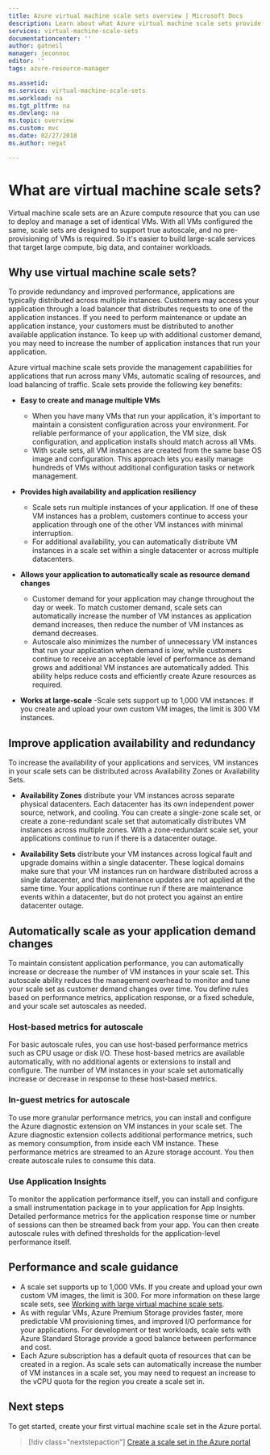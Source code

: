 ```yaml
---
title: Azure virtual machine scale sets overview | Microsoft Docs
description: Learn about what Azure virtual machine scale sets provide and how to automatically scale your applications
services: virtual-machine-scale-sets
documentationcenter: ''
author: gatneil
manager: jeconnoc
editor: ''
tags: azure-resource-manager

ms.assetid: 
ms.service: virtual-machine-scale-sets
ms.workload: na
ms.tgt_pltfrm: na
ms.devlang: na
ms.topic: overview
ms.custom: mvc
ms.date: 02/27/2018
ms.author: negat

---
```

# What are virtual machine scale sets?
Virtual machine scale sets are an Azure compute resource that you can use to deploy and manage a set of identical VMs. With all VMs configured the same, scale sets are designed to support true autoscale, and no pre-provisioning of VMs is required. So it's easier to build large-scale services that target large compute, big data, and container workloads.


## Why use virtual machine scale sets?
To provide redundancy and improved performance, applications are typically distributed across multiple instances. Customers may access your application through a load balancer that distributes requests to one of the application instances. If you need to perform maintenance or update an application instance, your customers must be distributed to another available application instance. To keep up with additional customer demand, you may need to increase the number of application instances that run your application.

Azure virtual machine scale sets provide the management capabilities for applications that run across many VMs, automatic scaling of resources, and load balancing of traffic. Scale sets provide the following key benefits:

- **Easy to create and manage multiple VMs**
    - When you have many VMs that run your application, it's important to maintain a consistent configuration across your environment. For reliable performance of your application, the VM size, disk configuration, and application installs should match across all VMs.
    - With scale sets, all VM instances are created from the same base OS image and configuration. This approach lets you easily manage hundreds of VMs without additional configuration tasks or network management.

- **Provides high availability and application resiliency**
    - Scale sets run multiple instances of your application. If one of these VM instances has a problem, customers continue to access your application through one of the other VM instances with minimal interruption.
    - For additional availability, you can automatically distribute VM instances in a scale set within a single datacenter or across multiple datacenters.

- **Allows your application to automatically scale as resource demand changes**
    - Customer demand for your application may change throughout the day or week. To match customer demand, scale sets can automatically increase the number of VM instances as application demand increases, then reduce the number of VM instances as demand decreases.
    - Autoscale also minimizes the number of unnecessary VM instances that run your application when demand is low, while customers continue to receive an acceptable level of performance as demand grows and additional VM instances are automatically added. This ability helps reduce costs and efficiently create Azure resources as required.

- **Works at large-scale**
    -Scale sets support up to 1,000 VM instances. If you create and upload your own custom VM images, the limit is 300 VM instances.


## Improve application availability and redundancy
To increase the availability of your applications and services, VM instances in your scale sets can be distributed across Availability Zones or Availability Sets.

- **Availability Zones** distribute your VM instances across separate physical datacenters. Each datacenter has its own independent power source, network, and cooling. You can create a single-zone scale set, or create a zone-redundant scale set that automatically distributes VM instances across multiple zones. With a zone-redundant scale set, your applications continue to run if there is a datacenter outage.

- **Availability Sets** distribute your VM instances across logical fault and upgrade domains within a single datacenter. These logical domains make sure that your VM instances run on hardware distributed across a single datacenter, and that maintenance updates are not applied at the same time. Your applications continue run if there are maintenance events within a datacenter, but do not protect you against an entire datacenter outage.


## Automatically scale as your application demand changes
To maintain consistent application performance, you can automatically increase or decrease the number of VM instances in your scale set. This autoscale ability reduces the management overhead to monitor and tune your scale set as customer demand changes over time. You define rules based on performance metrics, application response, or a fixed schedule, and your scale set autoscales as needed.

### Host-based metrics for autoscale
For basic autoscale rules, you can use host-based performance metrics such as CPU usage or disk I/O. These host-based metrics are available automatically, with no additional agents or extensions to install and configure. The number of VM instances in your scale set automatically increase or decrease in response to these host-based metrics.

### In-guest metrics for autoscale
To use more granular performance metrics, you can install and configure the Azure diagnostic extension on VM instances in your scale set. The Azure diagnostic extension collects additional performance metrics, such as memory consumption, from inside each VM instance. These performance metrics are streamed to an Azure storage account. You then create autoscale rules to consume this data.

### Use Application Insights
To monitor the application performance itself, you can install and configure a small instrumentation package in to your application for App Insights. Detailed performance metrics for the application response time or number of sessions can then be streamed back from your app. You can then create autoscale rules with defined thresholds for the application-level performance itself.


## Performance and scale guidance
* A scale set supports up to 1,000 VMs. If you create and upload your own custom VM images, the limit is 300. For more information on these large scale sets, see [Working with large virtual machine scale sets](virtual-machine-scale-sets-placement-groups.md).
* As with regular VMs, Azure Premium Storage provides faster, more predictable VM provisioning times, and improved I/O performance for your applications. For development or test workloads, scale sets with Azure Standard Storage provide a good balance between performance and cost.
* Each Azure subscription has a default quota of resources that can be created in a region. As scale sets can automatically increase the number of VM instances in a scale set, you may need to request an increase to the vCPU quota for the region you create a scale set in.


## Next steps
To get started, create your first virtual machine scale set in the Azure portal.

> [!div class="nextstepaction"]
> [Create a scale set in the Azure portal](virtual-machine-scale-sets-create-portal.md)
